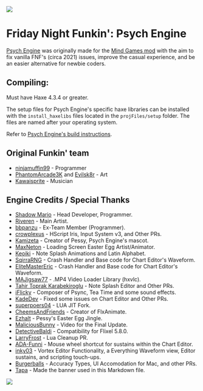 ![](projFiles/banner.png)

# Friday Night Funkin': Psych Engine

[Psych Engine](https://github.com/ShadowMario/FNF-PsychEngine) was originally made for the [Mind Games mod](https://gamebanana.com/mods/301107) with the aim to fix vanilla FNF's (circa 2021) issues, improve the casual experience, and be an easier alternative for newbie coders.

## Compiling:

Must have Haxe 4.3.4 or greater.

The setup files for Psych Engine's specific haxe libraries can be installed with the `install_haxelibs` files located in the `projFiles/setup` folder. The files are named after your operating system.

Refer to [Psych Engine's build instructions](https://github.com/ShadowMario/FNF-PsychEngine/blob/main/BUILDING.md).

## Original Funkin' team
- [ninjamuffin99](https://twitter.com/ninja_muffin99) - Programmer
- [PhantomArcade3K](https://twitter.com/phantomarcade3k) and [Evilsk8r](https://twitter.com/evilsk8r) - Art
- [Kawaisprite](https://twitter.com/kawaisprite) - Musician

## Engine Credits / Special Thanks
- [Shadow Mario](https://ko-fi.com/shadowmario) - Head Developer, Programmer.
- [Riveren](https://x.com/riverennn) - Main Artist.
- [bbpanzu](https://x.com/bbsub3) - Ex-Team Member (Programmer).
- [crowplexus](https://x.com/crowplexus) - HScript Iris, Input System v3, and Other PRs.
- [Kamizeta](https://www.instagram.com/cewweey/) - Creator of Pessy, Psych Engine's mascot.
- [MaxNeton](https://bsky.app/profile/maxneton.bsky.social) - Loading Screen Easter Egg Artist/Animator.
- [Keoiki](https://x.com/Keoiki_) - Note Splash Animations and Latin Alphabet.
- [SqirraRNG](https://x.com/gedehari) - Crash Handler and Base code for Chart Editor's Waveform.
- [EliteMasterEric](https://x.com/EliteMasterEric) - Crash Handler and Base code for Chart Editor's Waveform.
- [MAJigsaw77](https://x.com/MAJigsaw77) - .MP4 Video Loader Library (hxvlc).
- [Tahir Toprak Karabekiroglu](https://x.com/TahirKarabekir) - Note Splash Editor and Other PRs.
- [iFlicky](https://x.com/flicky_i) - Composer of Psync, Tea Time and some sound effects.
- [KadeDev](https://x.com/kade0912) - Fixed some issues on Chart Editor and Other PRs.
- [superpoers04](https://x.com/superpowers04) - LUA JIT Fork.
- [CheemsAndFriends](https://x.com/CheemsnFriendos) - Creator of FlxAnimate.
- [Ezhalt](https://x.com/_ezhaltd) - Pessy's Easter Egg Jingle.
- [MaliciousBunny](https://x.com/BunnyMalicious) - Video for the Final Update.
- [DetectiveBaldi](https://github.com/DetectiveBaldi) - Compatibility for Flixel 5.8.0.
- [LarryFrost](https://github.com/LarryFrosty) - Lua Cleanup PR.
- [ADA-Funni](https://github.com/ADA-Funni) - Mouse wheel shortcut for sustains within the Chart Editor.
- [inky03](https://github.com/inky03) - Vortex Editor Functionality, a Everything Waveform view, Editor sustains, and scripting touch-ups.
- [Burgerballs](https://github.com/Burgerballs) - Accuracy Types, UI Accomodation for Mac, and other PRs.
- [Tapa](https://steamcommunity.com/profiles/76561198804399316) - Made the banner used in this Markdown file.

![](projFiles/welcome.png)